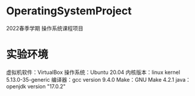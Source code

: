 # OperatingSystemProject
2022春季学期 操作系统课程项目

# 实验环境
虚拟机软件：VirtualBox
操作系统：Ubuntu 20.04
内核版本：linux kernel 5.13.0-35-generic
编译器：gcc version 9.4.0
Make：GNU Make 4.2.1
java：openjdk version "17.0.2"

